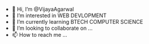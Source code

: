- 👋 Hi, I’m @VijayaAgarwal
- 👀 I’m interested in WEB DEVLOPMENT
- 🌱 I’m currently learning BTECH COMPUTER SCIENCE
- 💞️ I’m looking to collaborate on ...
- 📫 How to reach me ...

<!---
VijayaAgarwal/VijayaAgarwal is a ✨ special ✨ repository because its `README.md` (this file) appears on your GitHub profile.
You can click the Preview link to take a look at your changes.
--->
